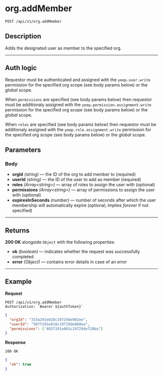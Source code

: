 # org.addMember

`POST /api/v1/org.addMember`

## Description

Adds the designated user as member to the specified org.

---

## Auth logic

Requestor must be authenticated and assigned with the `yeep.user.write` permission for the specified org scope (see body params below) or the _global_ scope.

When `permissions` are specified (see body params below) then requestor must be additionaly assigned with the `yeep.permission.assignment.write` permission for the specified org scope (see body params below) or the _global_ scope.

When `roles` are specified (see body params below) then requestor must be additionaly assigned with the `yeep.role.assignment.write` permission for the specified org scope (see body params below) or the _global_ scope.

## Parameters

### Body

- **orgId** _(string)_ — the ID of the org to add member to (required)
- **userId** _(string)_ — the ID of the user to add as member (required)
- **roles** _(Array\<string>)_ — array of roles to assign the user with (optional)
- **permissions** _(Array\<string>)_ — array of permissions to assign the user with (optional)
- **expiresInSeconds** _(number)_ — number of seconds after which the user membership will automatically expire (optional; implies _forever_ if not specified)

---

## Returns

**200 OK** alongside `Object` with the following properties:

- **ok** _(boolean)_ — indicates whether the request was successfully completed
- **error** _(Object)_ — contains error details in case of an error

---

## Example

**Request**

```
POST /api/v1/org.addMember
Authorization: `Bearer ${authToken}`
```

```json
{
  "orgId": "333a291e810c19729de902ee",
  "userId": "507f191e810c19729de860ea",
  "permissions": ["402f191e901c19729de720ba"]
}
```

**Response**

`200 OK`

```json
{
  "ok": true
}
```
